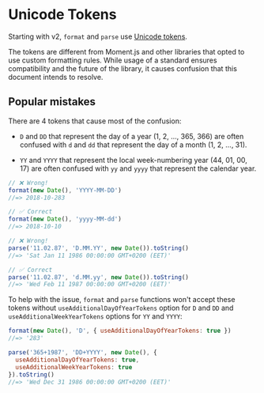 # Unicode Tokens

Starting with v2, `format` and `parse` use [Unicode tokens].

The tokens are different from Moment.js and other libraries that opted to use
custom formatting rules. While usage of a standard ensures compatibility and
the future of the library, it causes confusion that this document intends
to resolve.

## Popular mistakes

There are 4 tokens that cause most of the confusion:

- `D` and `DD` that represent the day of a year (1, 2, ..., 365, 366)
  are often confused with `d` and `dd` that represent the day of a month
  (1, 2, ..., 31).

- `YY` and `YYYY` that represent the local week-numbering year (44, 01, 00, 17)
  are often confused with `yy` and `yyyy` that represent the calendar year.

```js
// ❌ Wrong!
format(new Date(), 'YYYY-MM-DD')
//=> 2018-10-283

// ✅ Correct
format(new Date(), 'yyyy-MM-dd')
//=> 2018-10-10

// ❌ Wrong!
parse('11.02.87', 'D.MM.YY', new Date()).toString()
//=> 'Sat Jan 11 1986 00:00:00 GMT+0200 (EET)'

// ✅ Correct
parse('11.02.87', 'd.MM.yy', new Date()).toString()
//=> 'Wed Feb 11 1987 00:00:00 GMT+0200 (EET)'
```

To help with the issue, `format` and `parse` functions won't accept
these tokens without `useAdditionalDayOfYearTokens` option for `D` and `DD` and
`useAdditionalWeekYearTokens` options for `YY` and `YYYY`:

```js
format(new Date(), 'D', { useAdditionalDayOfYearTokens: true })
//=> '283'

parse('365+1987', 'DD+YYYY', new Date(), {
  useAdditionalDayOfYearTokens: true,
  useAdditionalWeekYearTokens: true
}).toString()
//=> 'Wed Dec 31 1986 00:00:00 GMT+0200 (EET)'
```

[Unicode tokens]: https://www.unicode.org/reports/tr35/tr35-dates.html#Date_Field_Symbol_Table
